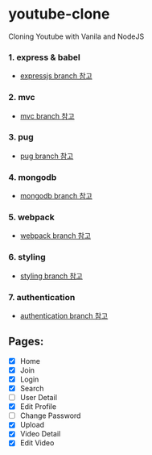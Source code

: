 # youtube-clone
Cloning Youtube with Vanila and NodeJS

### 1. express & babel
- [expressjs branch 참고](https://github.com/yoojh9/youtube-clone/tree/expressjs)

### 2. mvc
- [mvc branch 참고](https://github.com/yoojh9/youtube-clone/tree/mvc)

### 3. pug
- [pug branch 참고](https://github.com/yoojh9/youtube-clone/tree/pug)

### 4. mongodb
- [mongodb branch 참고](https://github.com/yoojh9/youtube-clone/tree/mongodb)

### 5. webpack
- [webpack branch 참고](https://github.com/yoojh9/youtube-clone/tree/webpack)

### 6. styling
- [styling branch 참고](https://github.com/yoojh9/youtube-clone/tree/styling)

### 7. authentication
- [authentication branch 참고](https://github.com/yoojh9/youtube-clone/tree/authentication)
 
## Pages:
- [x] Home
- [x] Join
- [x] Login
- [x] Search
- [ ] User Detail
- [x] Edit Profile
- [ ] Change Password
- [x] Upload
- [x] Video Detail
- [x] Edit Video
